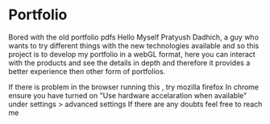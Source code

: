 # Portfolio
Bored with the old portfolio pdfs 
Hello Myself Pratyush Dadhich, a guy who wants to try different things with the new technologies available and so this project is to develop my portfolio 
in a webGL format, here you can interact with the products and see the details in depth and therefore it provides a better experience then other form of portfolios.

If there is problem in the browser running this , try mozilla firefox
In chrome ensure you have turned on "Use hardware accelaration when available" under settings > advanced settings
If there are any doubts feel free to reach me 
